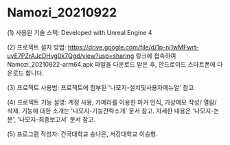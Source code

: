 # Namozi_20210922

(1) 사용된 기술 스택: Developed with Unreal Engine 4

(2) 프로젝트 설치 방법: https://drive.google.com/file/d/1p-nj1wMFwrt-uvE7PZrAJcDHvg0k7Qgd/view?usp=sharing 링크에 접속하여 Namozi_20210922-arm64.apk 파일을 다운로드 받은 후, 안드로이드 스마트폰에 다운로드 합니다.

(3) 프로젝트 사용법: 프로젝트에 첨부된 '나모지-설치및사용자메뉴얼' 참고
    
(4) 프로젝트 기능 설명: 계정 사용, 카메라를 이용한 마커 인식, 가상메모 작성/ 열람/ 삭제. 기능에 대한 소개는 '나모지-기능간략소개' 문서 참고. 자세한 내용은 '나모지-논문', '나모지-최종보고서' 문서 참고.

(5) 프로그램 작성자: 건국대학교 송나은, 서강대학교 이승형.
